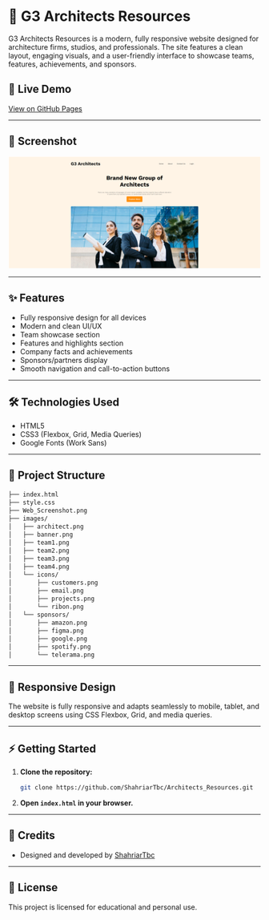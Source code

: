 
# 🎉 G3 Architects Resources

G3 Architects Resources is a modern, fully responsive website designed for architecture firms, studios, and professionals. The site features a clean layout, engaging visuals, and a user-friendly interface to showcase teams, features, achievements, and sponsors.

## 🚀 Live Demo
[View on GitHub Pages](https://shahriartbc.github.io/Architects_Resources/)

---

## 📸 Screenshot

![Website Screenshot](./Web_Screenshot.png)

---

## ✨ Features

- Fully responsive design for all devices
- Modern and clean UI/UX
- Team showcase section
- Features and highlights section
- Company facts and achievements
- Sponsors/partners display
- Smooth navigation and call-to-action buttons

---

## 🛠️ Technologies Used

- HTML5
- CSS3 (Flexbox, Grid, Media Queries)
- Google Fonts (Work Sans)

---

## 📂 Project Structure

```
├── index.html
├── style.css
├── Web_Screenshot.png
├── images/
│   ├── architect.png
│   ├── banner.png
│   ├── team1.png
│   ├── team2.png
│   ├── team3.png
│   ├── team4.png
│   └── icons/
│       ├── customers.png
│       ├── email.png
│       ├── projects.png
│       └── ribon.png
│   └── sponsors/
│       ├── amazon.png
│       ├── figma.png
│       ├── google.png
│       ├── spotify.png
│       └── telerama.png
```

---

## 📱 Responsive Design

The website is fully responsive and adapts seamlessly to mobile, tablet, and desktop screens using CSS Flexbox, Grid, and media queries.

---

## ⚡ Getting Started

1. **Clone the repository:**
   ```bash
   git clone https://github.com/ShahriarTbc/Architects_Resources.git
   ```
2. **Open `index.html` in your browser.**

---

## 🙌 Credits

- Designed and developed by [ShahriarTbc](https://github.com/ShahriarTbc)

---

## 📄 License

This project is licensed for educational and personal use.
